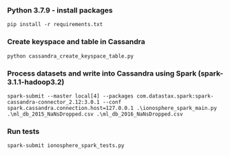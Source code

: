 ### Python 3.7.9 - install packages 
`pip install -r requirements.txt`

### Create keyspace and table in Cassandra
`python cassandra_create_keyspace_table.py`

### Process datasets and write into Cassandra using Spark (spark-3.1.1-hadoop3.2)

`spark-submit --master local[4] --packages com.datastax.spark:spark-cassandra-connector_2.12:3.0.1 --conf spark.cassandra.connection.host=127.0.0.1 .\ionosphere_spark_main.py .\ml_db_2015_NaNsDropped.csv .\ml_db_2016_NaNsDropped.csv`

### Run tests
`spark-submit ionosphere_spark_tests.py`
